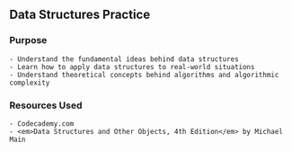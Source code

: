 ## Data Structures Practice

### Purpose
    - Understand the fundamental ideas behind data structures
    - Learn how to apply data structures to real-world situations
    - Understand theoretical concepts behind algorithms and algorithmic complexity

### Resources Used
    - Codecademy.com
    - <em>Data Structures and Other Objects, 4th Edition</em> by Michael Main